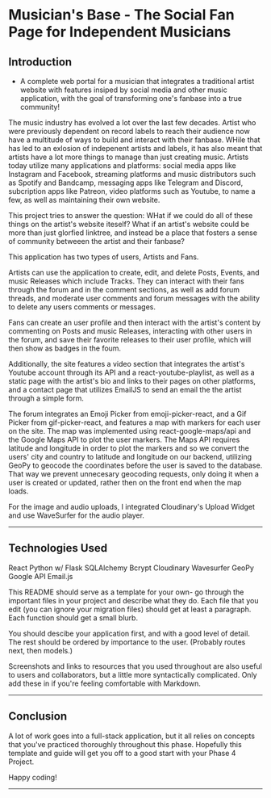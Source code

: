 # Musician's Base - The Social Fan Page for Independent Musicians

## Introduction

- A complete web portal for a musician that integrates a traditional artist website with features insiped by social media and other music application, with the goal of transforming one's fanbase into a true community!

The music industry has evolved a lot over the last few decades. Artist who were previously dependent on record labels to reach their audience now have a multitude of ways to build and interact with their fanbase. WHile that has led to an exlosion of indepenent artists and labels, it has also meant that artists have a lot more things to manage than just creating music. Artists today utilize many applications and platforms: social media apps like Instagram and Facebook, streaming platforms and music distributors such as Spotify and Bandcamp, messaging apps like Telegram and Discord, subcription apps like Patreon, video platforms such as Youtube, to name a few, as well as maintaining their own website.

This project tries to answer the question: WHat if we could do all of these things on the artist's website iteself? What if an artist's website could be more than just glorfied linktree, and instead be a place that fosters a sense of community betweeen the artist and their fanbase?

This application has two types of users, Artists and Fans.

Artists can use the application to create, edit, and delete Posts, Events, and music Releases which include Tracks.
They can interact with their fans through the forum and in the comment sections, as well as add forum threads, and moderate user comments and forum messages with the ability to delete any users comments or messages.

Fans can create an user profile and then interact with the artist's content by commenting on Posts and music Releases, interacting with other users in the forum, and save their favorite releases to their user profile, which will then show as badges in the foum.

Additionally, the site features a video section that integrates the artist's Youtube account through its API and a react-youtube-playlist, as well as a static page with the artist's bio and links to their pages on other platforms, and a contact page that utilizes EmailJS to send an email the the artist through a simple form.

The forum integrates an Emoji Picker from emoji-picker-react, and a Gif Picker from gif-picker-react, and features a map with markers for each user on the site.
The map was implemented using react-google-maps/api and the Google Maps API to plot the user markers.
The Maps API requires latitude and longitude in order to plot the markers and so we convert the users' city and country to latitude and longitude on our backend, utilizing GeoPy to geocode the coordinates before the user is saved to the database. That way we prevent unnecesary geocoding requests, only doing it when a user is created or updated, rather then on the front end when the map loads.

For the image and audio uploads, I integrated Cloudinary's Upload Widget and use WaveSurfer for the audio player.

---

## Technologies Used

React
Python w/ Flask
SQLAlchemy
Bcrypt
Cloudinary
Wavesurfer
GeoPy
Google API
Email.js

This README should serve as a template for your own- go through the important
files in your project and describe what they do. Each file that you edit (you
can ignore your migration files) should get at least a paragraph. Each function
should get a small blurb.

You should descibe your application first, and with a good level of detail. The
rest should be ordered by importance to the user. (Probably routes next, then
models.)

Screenshots and links to resources that you used throughout are also useful to
users and collaborators, but a little more syntactically complicated. Only add
these in if you're feeling comfortable with Markdown.

---

## Conclusion

A lot of work goes into a full-stack application, but it all relies on concepts
that you've practiced thoroughly throughout this phase. Hopefully this template
and guide will get you off to a good start with your Phase 4 Project.

Happy coding!

---
